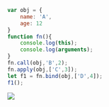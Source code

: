 ```javascript
var obj = {
    name: 'A',
    age: 12
}
function fn(){
    console.log(this);
    console.log(arguments);
}
fn.call(obj,'B',2);
fn.apply(obj,['C',3]);
let f1 = fn.bind(obj,['D',4]);
f1();
```
![](https://img-blog.csdnimg.cn/20200605204329353.png)
